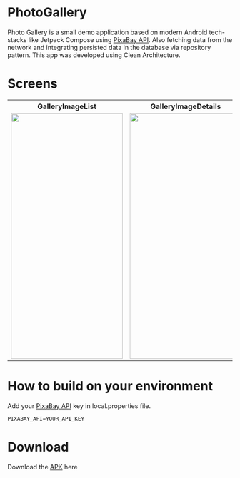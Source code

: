 # PhotoGallery

Photo Gallery is a small demo application based on modern Android tech-stacks like Jetpack Compose using [PixaBay API](https://pixabay.com/). Also fetching data from the network and integrating persisted data in the database via repository pattern.
This app was developed using Clean Architecture.

# Screens
<table>
  <tr>
    <th>GalleryImageList</th>
    <th>GalleryImageDetails</th>
  </tr>
  <tr>
    <td><img src="https://user-images.githubusercontent.com/36087806/216847518-56130f38-d85e-4792-8df6-e8688daa2faa.png"   height="550"  width="250"/></td>
    <td><img src="https://user-images.githubusercontent.com/36087806/216847520-52b1a7fb-dc55-4059-ba89-e3f9e9ddf340.png"   height="550"  width="250"/></td>
  </tr>
</table>

# How to build on your environment

Add your [PixaBay API](https://pixabay.com/) key in local.properties file.

````
PIXABAY_API=YOUR_API_KEY
````

# Download
Download the [APK](https://github.com/MohitMandalia/PhotoGallery/releases/tag/v1.0-alpha) here
